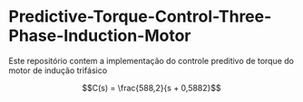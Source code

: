# Predictive-Torque-Control-Three-Phase-Induction-Motor
Este repositório contem a implementação do controle preditivo de torque do motor de indução trifásico

$$C(s) = \frac{588,2}{s + 0,5882}$$
